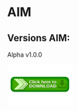 # AIM
Versions AIM:
---
Alpha v1.0.0

<a href="https://github.com/Lorenzo922/AIM/releases/download/v1.0.0/AIM.exe">
  <img src="https://github.com/Lorenzo922/AIM/blob/main/assets/Download-Button-Logo-Background-PNG-Image.png" alt="Texto alternativo" width="150"/>
</a>
